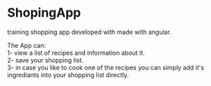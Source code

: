 # ShopingApp
training shopping app developed with made with angular.


The App can: 
<br>
1- view a list of recipes and information about it.<br>
2- save your shopping list.<br>
3- in case you like to cook one of the recipes you can simply add it's ingrediants into your shopping list directly.<br>

